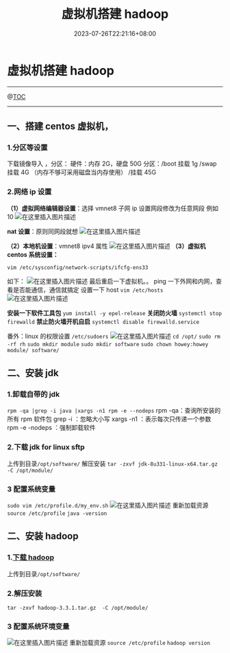 ﻿---
title: "虚拟机搭建 hadoop"
date: 2023-07-26T22:21:16+08:00
draft: false
slug: "2307262201"
tags: ["hadoop", "虚拟机"]
series: ["编程系列"]
authors: ["howey"]
categories: ["大数据"]
---

# 虚拟机搭建 hadoop

---

@[TOC](文章目录)

---

## 一、搭建 centos 虚拟机，

### 1.分区等设置

下载镜像导入 ，分区：
硬件：内存 2G，硬盘 50G
分区：/boot 挂载 1g
/swap 挂载 4G （内存不够可采用磁盘当内存使用）
/挂载 45G

### 2.网络 ip 设置

**（1）虚拟网络编辑器设置**：选择 vmnet8 子网 ip 设置网段修改为任意网段 例如 10
![在这里插入图片描述](https://img-blog.csdnimg.cn/e5ca05a7565f42f388135c69da874089.png?x-oss-process=image/watermark,type_d3F5LXplbmhlaQ,shadow_50,text_Q1NETiBAUG15eF93eWg=,size_20,color_FFFFFF,t_70,g_se,x_16)

**nat 设置**：原则同网段就想
![在这里插入图片描述](https://img-blog.csdnimg.cn/238b7dddf58040628b4e75daffe5a8ff.png?x-oss-process=image/watermark,type_d3F5LXplbmhlaQ,shadow_50,text_Q1NETiBAUG15eF93eWg=,size_20,color_FFFFFF,t_70,g_se,x_16)

**（2）本地机设置**：vmnet8 ipv4 属性
![在这里插入图片描述](https://img-blog.csdnimg.cn/7af9d7f02c56467b88bc20034290373c.png?x-oss-process=image/watermark,type_d3F5LXplbmhlaQ,shadow_50,text_Q1NETiBAUG15eF93eWg=,size_20,color_FFFFFF,t_70,g_se,x_16)
**（3）虚拟机 centos 系统设置：**

```
vim /etc/sysconfig/network-scripts/ifcfg-ens33
```

如下：
![在这里插入图片描述](https://img-blog.csdnimg.cn/e9c574739ecd4a63a0dc434df966438a.png?x-oss-process=image/watermark,type_d3F5LXplbmhlaQ,shadow_50,text_Q1NETiBAUG15eF93eWg=,size_15,color_FFFFFF,t_70,g_se,x_16)
最后重启一下虚拟机。。
ping 一下外网和内网，查看是否能通信，通信就搞定
设置一下 host
`vim /etc/hosts`
![在这里插入图片描述](https://img-blog.csdnimg.cn/9cb97be39c164ccb88252863040fde39.png?x-oss-process=image/watermark,type_d3F5LXplbmhlaQ,shadow_50,text_Q1NETiBAUG15eF93eWg=,size_20,color_FFFFFF,t_70,g_se,x_16)

**安装一下软件工具包**
`yum install -y epel-release`
**关闭防火墙**
`systemctl stop firewalld`
**禁止防火墙开机自启**
`systemctl disable firewalld.service`

番外：linux 的权限设置 `/etc/sudoers`
![在这里插入图片描述](https://img-blog.csdnimg.cn/794376df7dd542508fabf1841e49b1c2.png?x-oss-process=image/watermark,type_d3F5LXplbmhlaQ,shadow_50,text_Q1NETiBAUG15eF93eWg=,size_17,color_FFFFFF,t_70,g_se,x_16)
`cd /opt/`
`sudo rm -rf rh`
`sudo mkdir module`
`sudo mkdir software`
`sudo chown howey:howey  module/ software/`

## 二、安装 jdk

### 1.卸载自带的 jdk

`rpm -qa |grep -i java |xargs -n1 rpm -e --nodeps`
rpm -qa：查询所安装的所有 rpm 软件包
grep -i ：忽略大小写
xargs -n1 ：表示每次只传递一个参数
rpm -e -nodeps ：强制卸载软件

### 2.下载 jdk for linux sftp

上传到目录`/opt/software/`
解压安装
`tar -zxvf jdk-8u331-linux-x64.tar.gz -C /opt/module/`

### 3 配置系统变量

`sudo vim /etc/profile.d/my_env.sh`
![在这里插入图片描述](https://img-blog.csdnimg.cn/e5a0ac94b6f047ab9f1e64e47aa8ca0f.png)
重新加载资源
`source /etc/profile`
`java -version`

## 二、安装 hadoop

### 1.[下载 hadoop](https://www.apache.org/dyn/closer.cgi/hadoop/common/hadoop-3.3.1/hadoop-3.3.1.tar.gz)

上传到目录`/opt/software/`

### 2.解压安装

`tar -zxvf hadoop-3.3.1.tar.gz  -C /opt/module/`

### 3 配置系统环境变量

![在这里插入图片描述](https://img-blog.csdnimg.cn/0d48fd63fb7f442bb032e089beb12fdf.png)
重新加载资源
`source /etc/profile`
`hadoop version`
